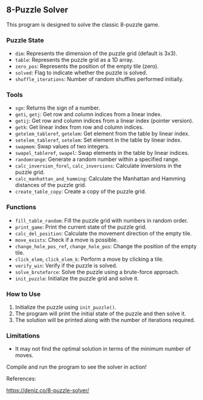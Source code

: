 
## 8-Puzzle Solver

This program is designed to solve the classic 8-puzzle game.

### Puzzle State

- `dim`: Represents the dimension of the puzzle grid (default is 3x3).
- `table`: Represents the puzzle grid as a 1D array.
- `zero_pos`: Represents the position of the empty tile (zero).
- `solved`: Flag to indicate whether the puzzle is solved.
- `shuffle_iterations`: Number of random shuffles performed initially.

### Tools

- `sgn`: Returns the sign of a number.
- `geti`, `getj`: Get row and column indices from a linear index.
- `getij`: Get row and column indices from a linear index (pointer version).
- `getk`: Get linear index from row and column indices.
- `getelem_tableref`, `getelem`: Get element from the table by linear index.
- `setelem_tableref`, `setelem`: Set element in the table by linear index.
- `swapmem`: Swap values of two integers.
- `swapel_tableref`, `swapel`: Swap elements in the table by linear indices.
- `randomrange`: Generate a random number within a specified range.
- `calc_inversion_forel`, `calc_inversions`: Calculate inversions in the puzzle grid.
- `calc_manhattan_and_hamming`: Calculate the Manhattan and Hamming distances of the puzzle grid.
- `create_table_copy`: Create a copy of the puzzle grid.

### Functions

- `fill_table_random`: Fill the puzzle grid with numbers in random order.
- `print_game`: Print the current state of the puzzle grid.
- `calc_del_position`: Calculate the movement direction of the empty tile.
- `move_exists`: Check if a move is possible.
- `change_hole_pos_ref`, `change_hole_pos`: Change the position of the empty tile.
- `click_elem`, `click_elem_k`: Perform a move by clicking a tile.
- `verify_win`: Verify if the puzzle is solved.
- `solve_bruteforce`: Solve the puzzle using a brute-force approach.
- `init_puzzle`: Initialize the puzzle grid and solve it.

### How to Use

1. Initialize the puzzle using `init_puzzle()`.
2. The program will print the initial state of the puzzle and then solve it.
3. The solution will be printed along with the number of iterations required.

### Limitations

- It may not find the optimal solution in terms of the minimum number of moves.

Compile and run the program to see the solver in action!

References:

https://deniz.co/8-puzzle-solver/
